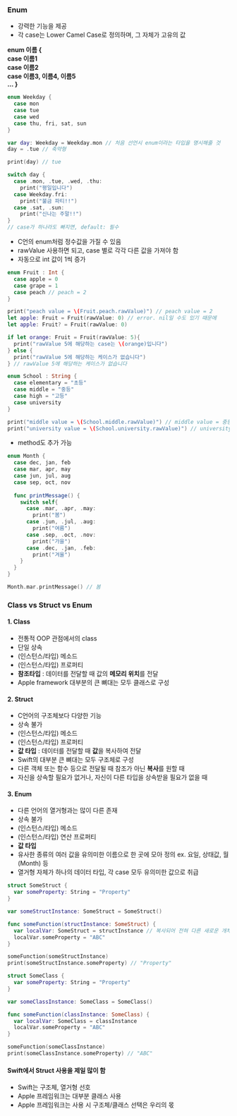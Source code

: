 ### Enum
* 강력한 기능을 제공
* 각 case는 Lower Camel Case로 정의하며, 그 자체가 고유의 값

**enum 이름 {  
    case 이름1  
    case 이름2  
    case 이름3, 이름4, 이름5  
    ...
}**

```swift
enum Weekday {
  case mon
  case tue
  case wed
  case thu, fri, sat, sun
}

var day: Weekday = Weekday.mon // 처음 선언시 enum이라는 타입을 명시해줄 것
day = .tue // 축약형 

print(day) // tue

switch day {
  case .mon, .tue, .wed, .thu:
    print("평일입니다")
  case Weekday.fri:
    print("불금 파티!!")
  case .sat, .sun:
    print("신나는 주말!!")
}
// case가 하나라도 빠지면, default: 필수
```

* C언의 enum처럼 정수값을 가질 수 있음
* rawValue 사용하면 되고, case 별로 각각 다른 값을 가져야 함
* 자동으로 int 값이 1씩 증가
```swift
enum Fruit : Int {
  case apple = 0
  case grape = 1
  case peach // peach = 2  
}

print("peach value = \(Fruit.peach.rawValue)") // peach value = 2
let apple: Fruit = Fruit(rawValue: 0) // error. nil일 수도 있기 때문에
let apple: Fruit? = Fruit(rawValue: 0) 

if let orange: Fruit = Fruit(rawValue: 5){
  print("rawValue 5에 해당하는 case는 \(orange)입니다")
} else {
  print("rawValue 5에 해당하는 케이스가 없습니다")
} // rawValue 5에 해당하는 케이스가 없습니다
```

```swift
enum School : String {
  case elementary = "초등"
  case middle = "중등"
  case high = "고등"
  case university
}

print("middle value = \(School.middle.rawValue)") // middle value = 중등
print("university value = \(School.university.rawValue)") // university value = university

```
* method도 추가 가능
```swift
enum Month {
  case dec, jan, feb
  case mar, apr, may
  case jun, jul, aug
  case sep, oct, nov
  
  func printMessage() {
    switch self{
      case .mar, .apr, .may:
        print("봄")
      case .jun, .jul, .aug:
        print("여름")
      case .sep, .oct, .nov:
        print("가을")
      case .dec, .jan, .feb:
        print("겨울")
    }
  }
}

Month.mar.printMessage() // 봄 
```

### Class vs Struct vs Enum
#### 1. Class
* 전통적 OOP 관점에서의 class
* 단일 상속
* (인스턴스/타입) 메소드
* (인스턴스/타입) 프로퍼티
* **참조타입** : 데이터를 전달할 때 값의 **메모리 위치**를 전달
* Apple framework 대부분의 큰 뼈대는 모두 클래스로 구성

#### 2. Struct
* C언어의 구조체보다 다양한 기능
* 상속 불가
* (인스턴스/타입) 메소드
* (인스턴스/타입) 프로퍼티
* **값 타입** : 데이터를 전달할 때 **값**을 복사하여 전달
* Swift의 대부분 큰 뼈대는 모두 구조체로 구성
* 다른 객체 또는 함수 등으로 전달될 때 참조가 아닌 **복사**를 원할 때
* 자신을 상속할 필요가 없거나, 자신이 다른 타입을 상속받을 필요가 없을 때

#### 3. Enum
* 다른 언어의 열거형과는 많이 다른 존재
* 상속 불가
* (인스턴스/타입) 메소드
* (인스턴스/타입) 연산 프로퍼티
* **값 타입**
* 유사한 종류의 여러 값을 유의미한 이름으로 한 곳에 모아 정의 ex. 요일, 상태값, 월(Month) 등
* 열거형 자체가 하나의 데이터 타입, 각 case 모두 유의미한 값으로 취급

```swift
struct SomeStruct {
  var someProperty: String = "Property"
}

var someStructInstance: SomeStruct = SomeStruct()

func someFunction(structInstance: SomeStruct) {
  var localVar: SomeStruct = structInstance // 복사되어 전혀 다른 새로운 개체 생성
  localVar.someProperty = "ABC"
}

someFunction(someStructInstance)
print(someStructInstance.someProperty) // "Property"

```

```swift
struct SomeClass {
  var someProperty: String = "Property"
}

var someClassInstance: SomeClass = SomeClass()

func someFunction(classInstance: SomeClass) {
  var localVar: SomeClass = classInstance
  localVar.someProperty = "ABC"
}

someFunction(someClassInstance)
print(someClassInstance.someProperty) // "ABC"

```
#### Swift에서 Struct 사용을 제일 많이 함
* Swift는 구조체, 열거형 선호
* Apple 프레임워크는 대부분 클래스 사용
* Apple 프레임워크는 사용 시 구조체/클래스 선택은 우리의 몫


